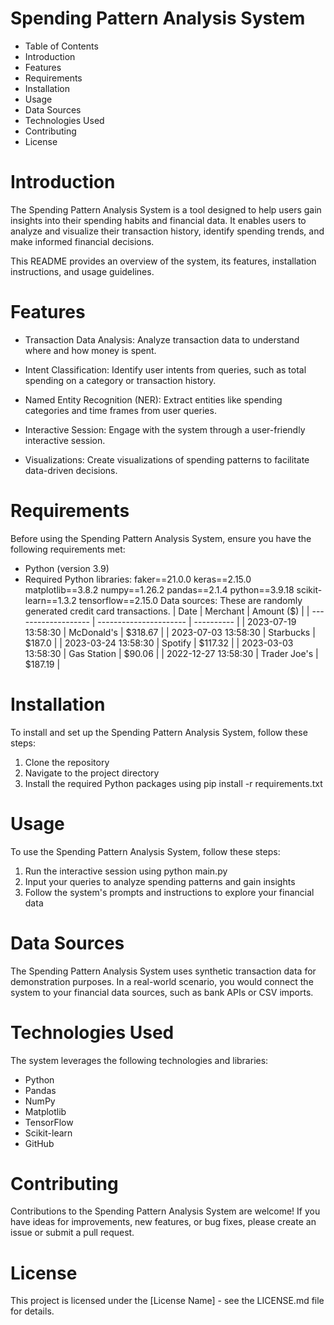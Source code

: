 # Spending Pattern Analysis System

- Table of Contents
- Introduction
- Features
- Requirements
- Installation
- Usage
- Data Sources
- Technologies Used
- Contributing
- License


# Introduction
The Spending Pattern Analysis System is a tool designed to help users gain insights into their spending habits and financial data. It enables users to analyze and visualize their transaction history, identify spending trends, and make informed financial decisions.

This README provides an overview of the system, its features, installation instructions, and usage guidelines.

# Features
- Transaction Data Analysis: Analyze transaction data to understand where and how money is spent.

- Intent Classification: Identify user intents from queries, such as total spending on a category or transaction history.

- Named Entity Recognition (NER): Extract entities like spending categories and time frames from user queries.

- Interactive Session: Engage with the system through a user-friendly interactive session.

- Visualizations: Create visualizations of spending patterns to facilitate data-driven decisions.

# Requirements
Before using the Spending Pattern Analysis System, ensure you have the following requirements met:

- Python (version 3.9)
- Required Python libraries:
  faker==21.0.0
  keras==2.15.0
  matplotlib==3.8.2
  numpy==1.26.2
  pandas==2.1.4
  python==3.9.18
  scikit-learn==1.3.2
  tensorflow==2.15.0
Data sources:  These are randomly generated credit card transactions.
| Date                | Merchant               | Amount ($) |
| ------------------- | ---------------------- | ---------- |
| 2023-07-19 13:58:30 | McDonald's             | $318.67    |
| 2023-07-03 13:58:30 | Starbucks              | $187.0     |
| 2023-03-24 13:58:30 | Spotify                | $117.32    |
| 2023-03-03 13:58:30 | Gas Station            | $90.06     |
| 2022-12-27 13:58:30 | Trader Joe's           | $187.19    |


# Installation
To install and set up the Spending Pattern Analysis System, follow these steps:

1. Clone the repository
2. Navigate to the project directory
3. Install the required Python packages using pip install -r requirements.txt

# Usage
To use the Spending Pattern Analysis System, follow these steps:

1. Run the interactive session using python main.py
2. Input your queries to analyze spending patterns and gain insights
3. Follow the system's prompts and instructions to explore your financial data

# Data Sources
The Spending Pattern Analysis System uses synthetic transaction data for demonstration purposes. In a real-world scenario, you would connect the system to your financial data sources, such as bank APIs or CSV imports.

# Technologies Used
The system leverages the following technologies and libraries:

- Python
- Pandas
- NumPy
- Matplotlib
- TensorFlow
- Scikit-learn
- GitHub


# Contributing
Contributions to the Spending Pattern Analysis System are welcome! If you have ideas for improvements, new features, or bug fixes, please create an issue or submit a pull request.

# License
This project is licensed under the [License Name] - see the LICENSE.md file for details.
